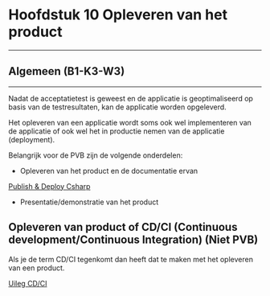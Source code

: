 # Hoofdstuk 10 Opleveren van het product 

---
## Algemeen (B1-K3-W3)
---

Nadat de acceptatietest is geweest en de applicatie is geoptimaliseerd op basis van de testresultaten, kan de applicatie worden opgeleverd.

Het opleveren van een applicatie wordt soms ook wel implementeren van de applicatie of ook wel het in productie nemen van de applicatie (deployment).

Belangrijk voor de PVB zijn de volgende onderdelen:

- Opleveren van het product en de documentatie ervan

<a href="https://elo.kw1c.nl/CMS/Studie/811%20ICT-Academie/811%20VakkenInhoud/%5BB.06%20BEH%5D%20Onderhoud%20en%20beheer/25187%20%C2%A0%20Applicatie-%20en%20mediaontwikkelaar/Periode%2009/Productie/01.%20Reader/Publish_DeployCSharp.mp4">Publish & Deploy Csharp</a>

- Presentatie/demonstratie van het product



## Opleveren van product of CD/CI (Continuous development/Continuous Integration) (Niet PVB)

Als je de term CD/CI tegenkomt dan heeft dat te maken met het opleveren van een product.

<a href="https://elo.kw1c.nl/CMS/Studie/811%20ICT-Academie/811%20VakkenInhoud/%5BB.06%20BEH%5D%20Onderhoud%20en%20beheer/25187%20%C2%A0%20Applicatie-%20en%20mediaontwikkelaar/Periode%2009/Productie/01.%20Reader/WhatisCICD.mp4">Uileg CD/CI</a>

